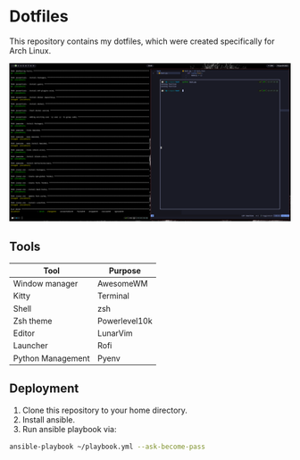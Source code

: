 # Dotfiles

This repository contains my dotfiles,
which were created specifically for Arch Linux.

![Screenshot](images/screenshot.png)

## Tools

| Tool              | Purpose       |
| ----------------- | ------------- |
| Window manager    | AwesomeWM     |
| Kitty             | Terminal      |
| Shell             | zsh           |
| Zsh theme         | Powerlevel10k |
| Editor            | LunarVim      |
| Launcher          | Rofi          |
| Python Management | Pyenv         |

## Deployment

1. Clone this repository to your home directory.
2. Install ansible.
3. Run ansible playbook via:

```bash
ansible-playbook ~/playbook.yml --ask-become-pass
```
